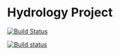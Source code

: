 # Hydrology Project

[![Build Status](https://travis-ci.org/wytesk133/hydrology-project.svg?branch=master)](https://travis-ci.org/wytesk133/hydrology-project)

[![Build status](https://ci.appveyor.com/api/projects/status/gvnxxlvfc87vpfm7/branch/master?svg=true)](https://ci.appveyor.com/project/wytesk133/hydrology-project/branch/master)
